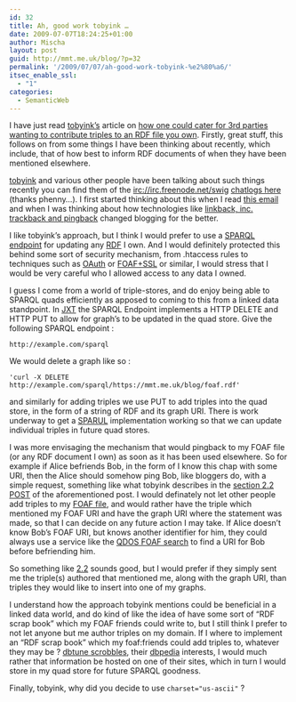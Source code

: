 ```yaml
---
id: 32
title: Ah, good work tobyink …
date: 2009-07-07T18:24:25+01:00
author: Mischa
layout: post
guid: http://mmt.me.uk/blog/?p=32
permalink: '/2009/07/07/ah-good-work-tobyink-%e2%80%a6/'
itsec_enable_ssl:
  - "1"
categories:
  - SemanticWeb
---
```

I have just read [tobyink&#8217;s](mail@tobyinkster.co.uk) article on [how one could cater for 3rd parties wanting to contribute triples to an RDF file you own](http://buzzword.org.uk/2009/posted-data/spec). Firstly, great stuff, this follows on from some things I have been thinking about recently, which include, that of how best to inform RDF documents of when they have been mentioned elsewhere.

[tobyink](http://tobyinkster.co.uk/) and various other people have been talking about such things recently you can find them of the <irc://irc.freenode.net/swig> [chatlogs here](http://chatlogs.planetrdf.com/swig/2009-02-04#T16-16-11) (thanks phenny&#8230;). I first started thinking about this when I read [this email](http://lists.foaf-project.org/pipermail/foaf-protocols/2008-December/000117.html) and when I was thinking about how technologies like [linkback, inc. trackback and pingback](http://en.wikipedia.org/wiki/Linkback) changed blogging for the better. 

I like tobyink&#8217;s approach, but I think I would prefer to use a [SPARQL endpoint](http://esw.w3.org/topic/SparqlEndpointDescription) for updating any [RDF](http://www.w3.org/RDF/) I own. And I would definitely protected this behind some sort of security mechanism, from .htaccess rules to techniques such as [OAuth](http://oauth.net/) or [FOAF+SSL](http://blogs.sun.com/bblfish/entry/foaf_ssl_creating_a_global) or similar, I would stress that I would be very careful who I allowed access to any data I owned.

I guess I come from a world of triple-stores, and do enjoy being able to SPARQL quads efficiently as apposed to coming to this from a linked data standpoint. In [JXT](http://esw.w3.org/topic/LargeTripleStores) the SPARQL Endpoint implements a HTTP DELETE and HTTP PUT to allow for graph&#8217;s to be updated in the quad store. Give the following SPARQL endpoint :

`http://example.com/sparql`

We would delete a graph like so :

`'curl -X DELETE http://example.com/sparql/https://mmt.me.uk/blog/foaf.rdf'`

and similarly for adding triples we use PUT to add triples into the quad store, in the form of a string of RDF and its graph URI. There is work underway to get a [SPARUL](http://jena.hpl.hp.com/~afs/SPARQL-Update.html) implementation working so that we can update individual triples in future quad stores.

I was more envisaging the mechanism that would pingback to my FOAF file (or any RDF document I own) as soon as it has been used elsewhere. So for example if Alice befriends Bob, in the form of I know this chap with some URI, then the Alice should somehow ping Bob, like bloggers do, with a simple request, something like what tobyink describes in the [section 2.2 POST](http://buzzword.org.uk/2009/posted-data/spec#ssec-behaviour-POST) of the aforementioned post. I would definately not let other people add triples to my [FOAF file](http://xmlns.com/foaf/spec/), and would rather have the triple which mentioned my FOAF URI and have the graph URI where the statement was made, so that I can decide on any future action I may take. If Alice doesn&#8217;t know Bob&#8217;s FOAF URI, but knows another identifier for him, they could always use a service like the [QDOS FOAF search](http://foaf.qdos.com/) to find a URI for Bob before befriending him.

So something like [2.2](http://buzzword.org.uk/2009/posted-data/spec#ssec-behaviour-POST) sounds good, but I would prefer if they simply sent me the triple(s) authored that mentioned me, along with the graph URI, than triples they would like to insert into one of my graphs.

I understand how the approach tobyink mentions could be beneficial in a linked data world, and do kind of like the idea of have some sort of &#8220;RDF scrap book&#8221; which my FOAF friends could write to, but I still think I prefer to not let anyone but me author triples on my domain. If I where to implement an &#8220;RDF scrap book&#8221; which my foaf:friends could add triples to, whatever they may be ? [dbtune scrobbles](http://dbtune.org/last-fm/MischaTuffield), their [dbpedia](http://dbpedia.org/resource/Drum) interests, I would much rather that information be hosted on one of their sites, which in turn I would store in my quad store for future SPARQL goodness.

Finally, tobyink, why did you decide to use `charset="us-ascii"` ?